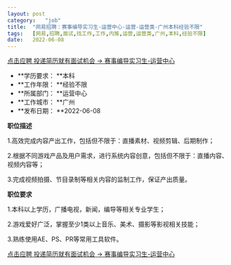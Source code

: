 ```yaml
---
layout:	post
category:	"job"
title:	"网易招聘：赛事编导实习生-运营中心-运营-运营类-广州本科经验不限"
tags:	[网易,招聘,面试,找工作,工作,内推,运营,运营类,广州,本科,经验不限]
date:	2022-06-08
---
```


[点击应聘 投递简历就有面试机会 ->  赛事编导实习生-运营中心](http://mobile.bole.netease.com/bole/boleDetail?id=25183&employeeId=346f03c3cda5f04c&key=all)



- **学历要求： **本科
- **工作年限： **经验不限
- **所属部门： **运营中心
- **工作城市： **广州
- **发布日期： **2022-06-08



**职位描述**

1.高效完成内容产出工作，包括但不限于：直播素材、视频剪辑、后期制作；

2.根据不同游戏产品及用户需求，进行系统内容创意，包括但不限于：直播内容、视频内容等；

3.完成视频拍摄、节目录制等相关内容的监制工作，保证产出质量。



**职位要求**

1.本科以上学历，广播电视，新闻，编导等相关专业学生；

2.游戏爱好广泛，掌握至少1类以上音乐、美术、摄影等影视相关技能；

3.熟练使用AE、PS、PR等常用工具软件。



[点击应聘 投递简历就有面试机会 ->  赛事编导实习生-运营中心](http://mobile.bole.netease.com/bole/boleDetail?id=25183&employeeId=346f03c3cda5f04c&key=all)